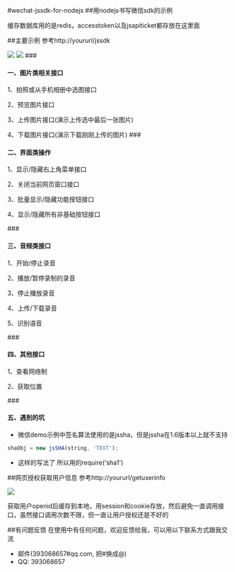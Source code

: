 #wechat-jssdk-for-nodejs
##用nodejs书写微信sdk的示例

缓存数据库用的是redis，accesstoken以及jsapiticket都存放在这里面

##主要示例
参考http://yoururl/jssdk

![](http://7xjjef.com1.z0.glb.clouddn.com/github-leosj-jssdk1.jpg)
![](http://7xjjef.com1.z0.glb.clouddn.com/github-leosj-jssdk2.jpg)
###<h4>一、图片类相关接口</h4>

1、拍照或从手机相册中选图接口

2、预览图片接口

3、上传图片接口(演示上传选中最后一张图片)

4、下载图片接口(演示下载刚刚上传的图片)
###<h4>二、界面类操作</h4>
1、显示/隐藏右上角菜单接口

2、关闭当前网页窗口接口

3、批量显示/隐藏功能按钮接口

4、显示/隐藏所有非基础按钮接口

###<h4>三、音频类接口</h4>
1、开始/停止录音

2、播放/暂停录制的录音

3、停止播放录音

4、上传/下载录音

5、识别语音

###<h4>四、其他接口</h4>
1、查看网络制

2、获取位置

###<h4>五、遇到的坑</h4>
*  微信demo示例中签名算法使用的是jssha，但是jssha在1.6版本以上就不支持

```javascript
shaObj = new jsSHA(string, 'TEXT');
```
*  这样的写法了
所以用的require('sha1')

##网页授权获取用户信息
参考http://yoururl/getuserinfo

![](http://7xjjef.com1.z0.glb.clouddn.com/github-leosj-getuserinfo.jpg)

获取用户openid后缓存到本地，用session和cookie存放，然后避免一直调用接口，虽然接口调用次数不限，但一直让用户授权还是不好的

##有问题反馈
在使用中有任何问题，欢迎反馈给我，可以用以下联系方式跟我交流

* 邮件(393068657#qq.com, 把#换成@)
* QQ: 393068657